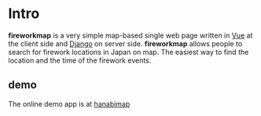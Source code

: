 
# Intro
**fireworkmap** is a very simple map-based single web page written in [Vue](http://vuejs.org/) at the client side and [Django](https://www.djangoproject.com/) on server side. 
**fireworkmap** allows people to search for firework locations in Japan on map. The easiest way to find the location and the time of the firework events. 

## demo
The online demo app is at [hanabimap](http://hanabimap.info)


